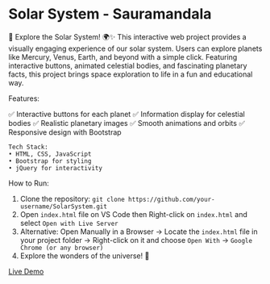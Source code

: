 # Solar System - Sauramandala
🚀 Explore the Solar System! 🌍✨
This interactive web project provides a visually engaging experience of our solar system. Users can explore planets like Mercury, Venus, Earth, and beyond with a simple click. Featuring interactive buttons, animated celestial bodies, and fascinating planetary facts, this project brings space exploration to life in a fun and educational way.

Features:

✅ Interactive buttons for each planet
✅ Information display for celestial bodies
✅ Realistic planetary images
✅ Smooth animations and orbits
✅ Responsive design with Bootstrap

```
Tech Stack:
• HTML, CSS, JavaScript
• Bootstrap for styling
• jQuery for interactivity
```

How to Run:
1. Clone the repository: `git clone https://github.com/your-username/SolarSystem.git`
2. Open `index.html` file on VS Code then Right-click on `index.html` and select `Open with Live Server`
3. Alternative: Open Manually in a Browser → Locate the `index.html` file in your project folder → Right-click on it and choose `Open With` → `Google Chrome (or any browser)`
4. Explore the wonders of the universe! 🌌

[Live Demo](https://sauramandala.netlify.app)
